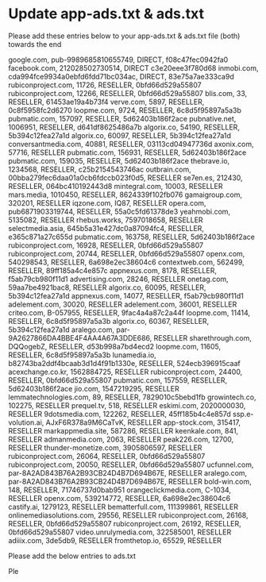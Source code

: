 # Update app-ads.txt & ads.txt

Please add these entries below to your app-ads.txt & ads.txt file (both) towards the end

google.com, pub-9989685810655749, DIRECT, f08c47fec0942fa0 facebook.com, 212028502730514, DIRECT c3e20eee3f780d68 inmobi.com, cda994fce9934a0ebfd6fdd71bc034ac, DIRECT, 83e75a7ae333ca9d rubiconproject.com, 11726, RESELLER, 0bfd66d529a55807 rubiconproject.com, 12266, RESELLER, 0bfd66d529a55807 blis.com, 33, RESELLER, 61453ae19a4b73f4 verve.com, 5897, RESELLER, 0c8f5958fc2d6270 loopme.com, 9724, RESELLER, 6c8d5f95897a5a3b pubmatic.com, 157097, RESELLER, 5d62403b186f2ace pubnative.net, 1006951, RESELLER, d641df8625486a7b algorix.co, 54190, RESELLER, 5b394c12fea27a1d algorix.co, 60097, RESELLER, 5b394c12fea27a1d conversantmedia.com, 40881, RESELLER, 03113cd04947736d axonix.com, 57716, RESELLER pubmatic.com, 156931, RESELLER, 5d62403b186f2ace pubmatic.com, 159035, RESELLER, 5d62403b186f2ace thebrave.io, 1234568, RESELLER, c25b2154543746ac outbrain.com, 00bba279fec6daa01a0cb6fdccb023f0d5, RESELLER se7en.es, 212430, RESELLER, 064bc410192443d8 mintegral.com, 10003, RESELLER mars.media, 1010450, RESELLER, 8624339f102fb076 gamaigroup.com, 320201, RESELLER iqzone.com, IQ87, RESELLER opera.com, pub6871903319744, RESELLER, 55a0c5fd61378de3 yeahmobi.com, 5135082, RESELLER rhebus.works, 7597018658, RESELLER selectmedia.asia, 645b5a31e427dc0a87094fc4, RESELLER, e365c871a27c655d pubmatic.com, 163758, RESELLER, 5d62403b186f2ace rubiconproject.com, 16928, RESELLER, 0bfd66d529a55807 rubiconproject.com, 20744, RESELLER, 0bfd66d529a55807 openx.com, 540298543, RESELLER, 6a698e2ec38604c6 contextweb.com, 562499, RESELLER, 89ff185a4c4e857c appnexus.com, 8178, RESELLER, f5ab79cb980f11d1 advertising.com, 28246, RESELLER onetag.com, 59aa7be4921bac8, RESELLER algorix.co, 60095, RESELLER, 5b394c12fea27a1d appnexus.com, 14077, RESELLER, f5ab79cb980f11d1 adelement.com, 30020, RESELLER adelement.com, 36001, RESELLER criteo.com, B-057955, RESELLER, 9fac4a4a87c2a44f loopme.com, 11414, RESELLER, 6c8d5f95897a5a3b algorix.co, 60367, RESELLER, 5b394c12fea27a1d aralego.com, par-9A2627866DA4BBE4F4AA4A67A3DDE686, RESELLER sharethrough.com, DQQogebZ, RESELLER, d53b998a7bd4ecd2 loopme.com, 11605, RESELLER, 6c8d5f95897a5a3b lunamedia.io, b82743ba2ddf4bcaab3d1d4f91b1330e, RESELLER, 524ecb396915caaf acexchange.co.kr, 1562884725, RESELLER rubiconproject.com, 24400, RESELLER, 0bfd66d529a55807 pubmatic.com, 157559, RESELLER, 5d62403b186f2ace jio.com, 1547219295, RESELLER lemmatechnologies.com, 89, RESELLER, 7829010c5bebd1fb growintech.co, 102275, RESELLER prequel.tv, 518, RESELLER eskimi.com, 2020000030, RESELLER 9dotsmedia.com, 122262, RESELLER, 45ff185b4c4e857d ssp.e-volution.ai, AJxF6R378a9M6CaTvK, RESELLER app-stock.com, 315417, RESELLER markappmedia.site, 587286, RESELLER keenkale.com, 841, RESELLER admanmedia.com, 2063, RESELLER peak226.com, 12700, RESELLER thunder-monetize.com, 3905806597, RESELLER rubiconproject.com, 26064, RESELLER, 0bfd66d529a55807 rubiconproject.com, 20050, RESELLER, 0bfd66d529a55807 ucfunnel.com, par-8A2AD843B76A2B93CB24D4B7D694B67E, RESELLER aralego.com, par-8A2AD843B76A2B93CB24D4B7D694B67E, RESELLER bold-win.com, 148, RESELLER, 71746737d0bab951 orangeclickmedia.com, C-1034, RESELLER openx.com, 539214772, RESELLER, 6a698e2ec38604c6 castify.ai, 1279123, RESELLER bematterfull.com, 111399861, RESELLER onlinemediasolutions.com, 29556, RESELLER rubiconproject.com, 26168, RESELLER, 0bfd66d529a55807 rubiconproject.com, 26192, RESELLER, 0bfd66d529a55807 video.unrulymedia.com, 322585001, RESELLER adiiix.com, 3de5db9, RESELLER fromthetop.io, 65529, RESELLER



Please add the below entries to ads.txt

Ple
